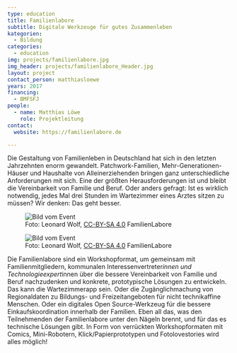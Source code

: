 ```yaml
---
type: education
title: Familienlabore
subtitle: Digitale Werkzeuge für gutes Zusammenleben
kategorien:
  - Bildung
categories:
  - education
img: projects/familienlabore.jpg
img_header: projects/familienlabore_Header.jpg
layout: project
contact_person: matthiasloewe
years: 2017
financing:
  - BMFSFJ
people:
  - name: Matthias Löwe
    role: Projektleitung
contact:
  website: https://familienlabore.de

---
```

Die Gestaltung von Familienleben in Deutschland hat sich in den letzten Jahrzehnten enorm gewandelt. Patchwork-Familien, Mehr-Generationen-Häuser und Haushalte von Alleinerziehenden bringen ganz unterschiedliche Anforderungen mit sich. Eine der größten Herausforderungen ist und bleibt die Vereinbarkeit von Familie und Beruf. Oder anders gefragt: Ist es wirklich notwendig, jedes Mal drei Stunden im Wartezimmer eines Arztes sitzen zu müssen? Wir denken: Das geht besser.

<div class="two-img offset-lg-2">
  <figure class="license">
  <img alt="Bild vom Event" src="/files/projects/familienlabore_img_1.jpg">
        <figcaption>Foto: Leonard Wolf, <a href="https://creativecommons.org/licenses/by/4.0/">CC-BY-SA 4.0</a> FamilienLabore</figcaption>
    </figure>
    <figure class="license">
    <img alt="Bild vom Event" src="/files/projects/familienlabore_img_2.jpg">
        <figcaption>Foto: Leonard Wolf, <a href="https://creativecommons.org/licenses/by/4.0/">CC-BY-SA 4.0</a> FamilienLabore</figcaption>
    </figure>
</div>


Die Familienlabore sind ein Workshopformat, um gemeinsam mit Familienmitgliedern, kommunalen Interessenvertreter*innen und Technologieexpert*innen über die bessere Vereinbarkeit von Familie und Beruf nachzudenken und konkrete, prototypische Lösungen zu entwickeln. Das kann die Wartezimmerapp sein. Oder die Zugänglichmachung von Regionaldaten zu Bildungs- und Freizeitangeboten für nicht technikaffine Menschen. Oder ein digitales Open Source-Werkzeug für die bessere Einkaufskoordination innerhalb der Familien. Eben all das, was den Teilnehmenden der Familienlabore unter den Nägeln brennt, und für das es technische Lösungen gibt. In Form von verrückten Workshopformaten mit Comics, Mini-Robotern, Klick/Papierprototypen und Fotolovestories wird alles möglich!
